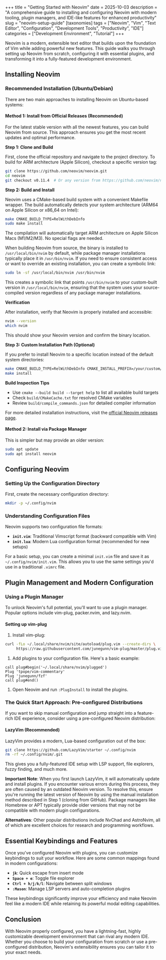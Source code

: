 +++
title = "Getting Started with Neovim"
date = 2025-10-03
description = "A comprehensive guide to installing and configuring Neovim with modern tooling, plugin managers, and IDE-like features for enhanced productivity"
slug = "neovim-setup-guide"
[taxonomies]
tags = ["Neovim", "Vim", "Text Editor", "Configuration", "Development Tools", "Productivity", "IDE"]
categories = ["Development Environment", "Tutorial"]
+++

Neovim is a modern, extensible text editor that builds upon the foundation of Vim while adding powerful new features. This guide walks you through setting up Neovim from scratch, configuring it with essential plugins, and transforming it into a fully-featured development environment.

<!-- more -->

## Installing Neovim

### Recommended Installation (Ubuntu/Debian)

There are two main approaches to installing Neovim on Ubuntu-based systems:

#### Method 1: Install from Official Releases (Recommended)

For the latest stable version with all the newest features, you can build Neovim from source. This approach ensures you get the most recent updates and optimal performance.

**Step 1: Clone and Build**

First, clone the official repository and navigate to the project directory. To build for ARM architecture (Apple Silicon), checkout a specific version tag:

```bash
git clone https://github.com/neovim/neovim.git
cd neovim
git checkout v0.11.4  # Or any version from https://github.com/neovim/neovim/releases
```

**Step 2: Build and Install**

Neovim uses a CMake-based build system with a convenient Makefile wrapper. The build automatically detects your system architecture (ARM64 on Apple Silicon or x86_64 on Intel):

```bash
make CMAKE_BUILD_TYPE=RelWithDebInfo
sudo make install
```

The compilation will automatically target ARM architecture on Apple Silicon Macs (M1/M2/M3). No special flags are needed.

When building Neovim from source, the binary is installed to `/usr/local/bin/nvim` by default, while package manager installations typically place it in `/usr/bin/nvim`. If you need to ensure consistent access or want to override an existing installation, you can create a symbolic link:

```bash
sudo ln -sf /usr/local/bin/nvim /usr/bin/nvim
```

This creates a symbolic link that points `/usr/bin/nvim` to your custom-built version in `/usr/local/bin/nvim`, ensuring that the system uses your source-compiled version regardless of any package manager installations.

**Verification**

After installation, verify that Neovim is properly installed and accessible:

```bash
nvim --version
which nvim
```

This should show your Neovim version and confirm the binary location.

**Step 3: Custom Installation Path (Optional)**

If you prefer to install Neovim to a specific location instead of the default system directories:

```bash
make CMAKE_BUILD_TYPE=RelWithDebInfo CMAKE_INSTALL_PREFIX=/your/custom/path/
make install
```

**Build Inspection Tips**

- Use `cmake --build build --target help` to list all available build targets
- Check `build/CMakeCache.txt` for resolved CMake variables
- Review `build/compile_commands.json` for detailed compiler information

For more detailed installation instructions, visit the [official Neovim releases page](https://github.com/neovim/neovim/releases).



#### Method 2: Install via Package Manager

This is simpler but may provide an older version:

```bash
sudo apt update
sudo apt install neovim
```

## Configuring Neovim

### Setting Up the Configuration Directory

First, create the necessary configuration directory:

```bash
mkdir -p ~/.config/nvim
```

### Understanding Configuration Files

Neovim supports two configuration file formats:

- **`init.vim`**: Traditional Vimscript format (backward compatible with Vim)
- **`init.lua`**: Modern Lua configuration format (recommended for new setups)

For a basic setup, you can create a minimal `init.vim` file and save it as `~/.config/nvim/init.vim`. This allows you to use the same settings you'd use in a traditional `.vimrc` file.

## Plugin Management and Modern Configuration

### Using a Plugin Manager

To unlock Neovim's full potential, you'll want to use a plugin manager. Popular options include vim-plug, packer.nvim, and lazy.nvim.

#### Setting up vim-plug

1. Install vim-plug:

```bash
curl -fLo ~/.local/share/nvim/site/autoload/plug.vim --create-dirs \
     https://raw.githubusercontent.com/junegunn/vim-plug/master/plug.vim
```

1. Add plugins to your configuration file. Here's a basic example:

```vim
call plug#begin('~/.local/share/nvim/plugged')
Plug 'tpope/vim-commentary'
Plug 'junegunn/fzf'
call plug#end()
```

1. Open Neovim and run `:PlugInstall` to install the plugins.

### The Quick Start Approach: Pre-configured Distributions

If you want to skip manual configuration and jump straight into a feature-rich IDE experience, consider using a pre-configured Neovim distribution:

#### LazyVim (Recommended)

LazyVim provides a modern, Lua-based configuration out of the box:

```bash
git clone https://github.com/LazyVim/starter ~/.config/nvim
rm -rf ~/.config/nvim/.git
```

This gives you a fully-featured IDE setup with LSP support, file explorers, fuzzy finding, and much more.

**Important Note**: When you first launch LazyVim, it will automatically update and install plugins. If you encounter various errors during this process, they are often caused by an outdated Neovim version. To resolve this, ensure you're running the latest version of Neovim by using the manual installation method described in Step 1 (cloning from GitHub). Package managers like Homebrew or APT typically provide older versions that may not be compatible with modern plugin configurations.

**Alternatives**: Other popular distributions include NvChad and AstroNvim, all of which are excellent choices for research and programming workflows.

## Essential Keybindings and Features

Once you've configured Neovim with plugins, you can customize keybindings to suit your workflow. Here are some common mappings found in modern configurations:

- **`jk`**: Quick escape from insert mode
- **`Space + e`**: Toggle file explorer
- **`Ctrl + h/j/k/l`**: Navigate between split windows
- **`:Mason`**: Manage LSP servers and auto-completion plugins

These keybindings significantly improve your efficiency and make Neovim feel like a modern IDE while retaining its powerful modal editing capabilities.

## Conclusion

With Neovim properly configured, you have a lightning-fast, highly customizable development environment that can rival any modern IDE. Whether you choose to build your configuration from scratch or use a pre-configured distribution, Neovim's extensibility ensures you can tailor it to your exact needs.
